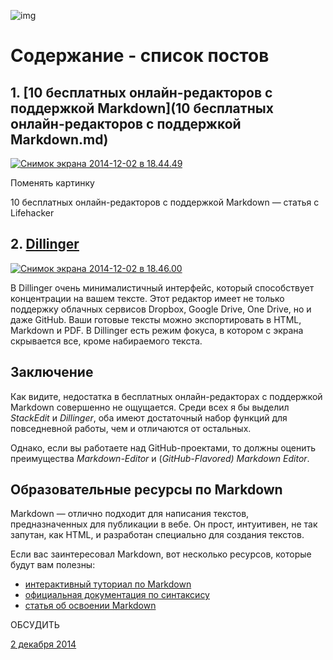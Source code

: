 ![img](http://www.mdcharm.com/static/img/win.png)



# Содержание - список постов



## 1. [10 бесплатных онлайн-редакторов с поддержкой Markdown](10 бесплатных онлайн-редакторов с поддержкой Markdown.md)

[![Снимок экрана 2014-12-02 в 18.44.49](https://cdn.lifehacker.ru/wp-content/uploads/2014/12/Snimok-ekrana-2014-12-02-v-18.44.49-630x515.png)](https://cdn.lifehacker.ru/wp-content/uploads/2014/12/Snimok-ekrana-2014-12-02-v-18.44.49.png)

Поменять картинку

10 бесплатных онлайн-редакторов с поддержкой Markdown — статья с Lifehacker

## 2. [Dillinger](http://dillinger.io/)

[![Снимок экрана 2014-12-02 в 18.46.00](https://cdn.lifehacker.ru/wp-content/uploads/2014/12/Snimok-ekrana-2014-12-02-v-18.46.00.png)](https://cdn.lifehacker.ru/wp-content/uploads/2014/12/Snimok-ekrana-2014-12-02-v-18.46.00.png)

В Dillinger очень минималистичный интерфейс, который способствует концентрации на вашем тексте. Этот редактор имеет не только поддержку облачных сервисов Dropbox, Google Drive, One Drive, но и даже GitHub. Ваши готовые тексты можно экспортировать в HTML, Markdown и PDF. В Dillinger есть режим фокуса, в котором с экрана скрывается все, кроме набираемого текста.



## Заключение

Как видите, недостатка в бесплатных онлайн-редакторах с поддержкой Markdown совершенно не ощущается. Среди всех я бы выделил *StackEdit* и *Dillinger*, оба имеют достаточный набор функций для повседневной работы, чем и отличаются от остальных.

Однако, если вы работаете над GitHub-проектами, то должны оценить преимущества *Markdown-Editor* и (*GitHub-Flavored) Markdown Editor*.

## Образовательные ресурсы по Markdown

Markdown — отлично подходит для написания текстов, предназначенных для публикации в вебе. Он прост, интуитивен, не так запутан, как HTML, и разработан специально для создания текстов.

Если вас заинтересовал Markdown, вот несколько ресурсов, которые будут вам полезны:

- [интерактивный туториал по Markdown](http://markdowntutorial.com/)
- [официальная документация по синтаксису](http://daringfireball.net/projects/markdown/syntax)
- [статья об освоении Markdown](https://guides.github.com/features/mastering-markdown/)

 ОБСУДИТЬ

[2 декабря 2014](https://lifehacker.ru/2014/12/02/)